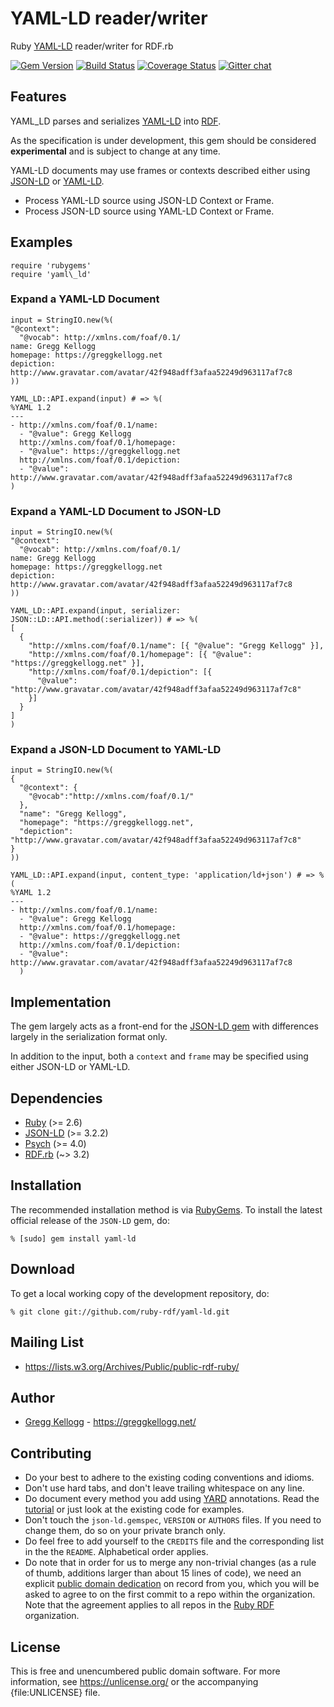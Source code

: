# YAML-LD reader/writer

Ruby [YAML-LD][] reader/writer for RDF.rb

[![Gem Version](https://badge.fury.io/rb/yaml-ld.svg)](https://rubygems.org/gems/yaml-ld)
[![Build Status](https://github.com/ruby-rdf/yaml-ld/workflows/CI/badge.svg?branch=develop)](https://github.com/ruby-rdf/yaml-ld/actions?query=workflow%3ACI)
[![Coverage Status](https://coveralls.io/repos/ruby-rdf/yaml-ld/badge.svg?branch=develop)](https://coveralls.io/github/ruby-rdf/yaml-ld?branch=develop)
[![Gitter chat](https://badges.gitter.im/ruby-rdf.png)](https://gitter.im/gitterHQ/gitter)

## Features

YAML_LD parses and serializes [YAML-LD][] into [RDF][].

As the specification is under development, this gem should be considered **experimental** and is subject to change at any time.

YAML-LD documents may use frames or contexts described either using [JSON-LD][] or [YAML-LD][].

* Process YAML-LD source using JSON-LD Context or Frame.
* Process JSON-LD source using YAML-LD Context or Frame.

## Examples

    require 'rubygems'
    require 'yaml\_ld'

### Expand a YAML-LD Document

    input = StringIO.new(%(
    "@context":
      "@vocab": http://xmlns.com/foaf/0.1/
    name: Gregg Kellogg
    homepage: https://greggkellogg.net
    depiction: http://www.gravatar.com/avatar/42f948adff3afaa52249d963117af7c8
    ))

    YAML_LD::API.expand(input) # => %(
    %YAML 1.2
    ---
    - http://xmlns.com/foaf/0.1/name:
      - "@value": Gregg Kellogg
      http://xmlns.com/foaf/0.1/homepage:
      - "@value": https://greggkellogg.net
      http://xmlns.com/foaf/0.1/depiction:
      - "@value": http://www.gravatar.com/avatar/42f948adff3afaa52249d963117af7c8
    )

### Expand a YAML-LD Document to JSON-LD

    input = StringIO.new(%(
    "@context":
      "@vocab": http://xmlns.com/foaf/0.1/
    name: Gregg Kellogg
    homepage: https://greggkellogg.net
    depiction: http://www.gravatar.com/avatar/42f948adff3afaa52249d963117af7c8
    ))

    YAML_LD::API.expand(input, serializer: JSON::LD::API.method(:serializer)) # => %(
    [
      {
        "http://xmlns.com/foaf/0.1/name": [{ "@value": "Gregg Kellogg" }],
        "http://xmlns.com/foaf/0.1/homepage": [{ "@value": "https://greggkellogg.net" }],
        "http://xmlns.com/foaf/0.1/depiction": [{
          "@value": "http://www.gravatar.com/avatar/42f948adff3afaa52249d963117af7c8"
        }]
      }
    ]
    )

### Expand a JSON-LD Document to YAML-LD

    input = StringIO.new(%(
    {
      "@context": {
        "@vocab":"http://xmlns.com/foaf/0.1/"
      },
      "name": "Gregg Kellogg",
      "homepage": "https://greggkellogg.net",
      "depiction": "http://www.gravatar.com/avatar/42f948adff3afaa52249d963117af7c8"
    }
    ))

    YAML_LD::API.expand(input, content_type: 'application/ld+json') # => %(
    %YAML 1.2
    ---
    - http://xmlns.com/foaf/0.1/name:
      - "@value": Gregg Kellogg
      http://xmlns.com/foaf/0.1/homepage:
      - "@value": https://greggkellogg.net
      http://xmlns.com/foaf/0.1/depiction:
      - "@value": http://www.gravatar.com/avatar/42f948adff3afaa52249d963117af7c8
      )

## Implementation

The gem largely acts as a front-end for the [JSON-LD gem][] with differences largely in the serialization format only.

In addition to the input, both a `context` and `frame` may be specified using either JSON-LD or YAML-LD.

## Dependencies
* [Ruby](https://ruby-lang.org/) (>= 2.6)
* [JSON-LD](https://rubygems.org/gems/json-ld) (>= 3.2.2)
* [Psych](https://rubygems.org/gems/psych) (>= 4.0)
* [RDF.rb](https://rubygems.org/gems/rdf) (~> 3.2)

## Installation
The recommended installation method is via [RubyGems](https://rubygems.org/).
To install the latest official release of the `JSON-LD` gem, do:

    % [sudo] gem install yaml-ld

## Download
To get a local working copy of the development repository, do:

    % git clone git://github.com/ruby-rdf/yaml-ld.git

## Mailing List
* <https://lists.w3.org/Archives/Public/public-rdf-ruby/>

## Author
* [Gregg Kellogg](https://github.com/gkellogg) - <https://greggkellogg.net/>

## Contributing
* Do your best to adhere to the existing coding conventions and idioms.
* Don't use hard tabs, and don't leave trailing whitespace on any line.
* Do document every method you add using [YARD][] annotations. Read the
  [tutorial][YARD-GS] or just look at the existing code for examples.
* Don't touch the `json-ld.gemspec`, `VERSION` or `AUTHORS` files. If you need to
  change them, do so on your private branch only.
* Do feel free to add yourself to the `CREDITS` file and the corresponding
  list in the the `README`. Alphabetical order applies.
* Do note that in order for us to merge any non-trivial changes (as a rule
  of thumb, additions larger than about 15 lines of code), we need an
  explicit [public domain dedication][PDD] on record from you,
  which you will be asked to agree to on the first commit to a repo within the organization.
  Note that the agreement applies to all repos in the [Ruby RDF](https://github.com/ruby-rdf/) organization.

## License

This is free and unencumbered public domain software. For more information,
see <https://unlicense.org/> or the accompanying {file:UNLICENSE} file.

[Ruby]:             https://ruby-lang.org/
[RDF]:              https://www.w3.org/RDF/
[YARD]:             https://yardoc.org/
[YARD-GS]:          https://rubydoc.info/docs/yard/file/docs/GettingStarted.md
[PDD]:              https://unlicense.org/#unlicensing-contributions
[RDF.rb]:           https://rubygems.org/gems/rdf
[JSON-LD gem]:          https://rubygems.org/gems/json-ld
[JSON-LD]:          https://www.w3.org/TR/json-ld11/ "JSON-LD 1.1"
[YAML-LD]:          https://json-ld.github.io/yaml-ld/spec/
